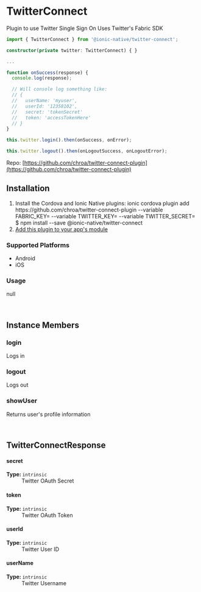 # TwitterConnect 


Plugin to use Twitter Single Sign On
Uses Twitter's Fabric SDK
```typescript
import { TwitterConnect } from '@ionic-native/twitter-connect';

constructor(private twitter: TwitterConnect) { }

...

function onSuccess(response) {
  console.log(response);

  // Will console log something like:
  // {
  //   userName: 'myuser',
  //   userId: '12358102',
  //   secret: 'tokenSecret'
  //   token: 'accessTokenHere'
  // }
}

this.twitter.login().then(onSuccess, onError);

this.twitter.logout().then(onLogoutSuccess, onLogoutError);
```

Repo: [https://github.com/chroa/twitter-connect-plugin](https://github.com/chroa/twitter-connect-plugin)



## Installation 

<ol>
<li>Install the Cordova and Ionic Native plugins:
<code-block language="shell">ionic cordova plugin add https://github.com/chroa/twitter-connect-plugin --variable FABRIC_KEY=<Fabric API Key> --variable TWITTER_KEY=<Twitter Consumer Key> --variable TWITTER_SECRET=<Twitter Consumer Secret>
$ npm install --save @ionic-native/twitter-connect
</code-block>
</li>
<li><a href="/docs/native/#Add_Plugins_to_Your_App_Module">Add this plugin to your app's module</a></li>
</ol>



### Supported Platforms

* Android
* iOS




### Usage

null



<p><br></p>

## Instance Members

### login

Logs in

### logout

Logs out

### showUser

Returns user's profile information

<p><br></p>

## TwitterConnectResponse

<dl>
<dt><h4>secret</h4><strong>Type: </strong><code>intrinsic</code></dt>
<dd>Twitter OAuth Secret</dd><dt><h4>token</h4><strong>Type: </strong><code>intrinsic</code></dt>
<dd>Twitter OAuth Token</dd><dt><h4>userId</h4><strong>Type: </strong><code>intrinsic</code></dt>
<dd>Twitter User ID</dd><dt><h4>userName</h4><strong>Type: </strong><code>intrinsic</code></dt>
<dd>Twitter Username</dd>
</dl>

